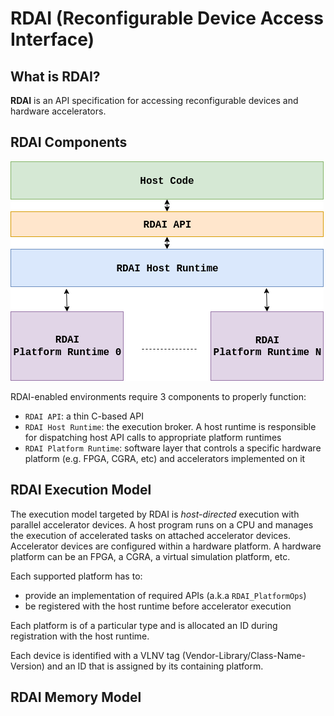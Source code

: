 # RDAI (Reconfigurable Device Access Interface)
## What is RDAI?

**RDAI** is an API specification for accessing reconfigurable devices and hardware accelerators.

## RDAI Components

<div style='float: center'>
    <img src="doc/images/RDAI_System.png"></img>
</div>

RDAI-enabled environments require 3 components to properly function:
- `RDAI API`: a thin C-based API
- `RDAI Host Runtime`: the execution broker. A host runtime is responsible for dispatching host API calls to appropriate platform runtimes
- `RDAI Platform Runtime`: software layer that controls a specific hardware platform (e.g. FPGA, CGRA, etc) and accelerators implemented on it

## RDAI Execution Model
The execution model targeted by RDAI is *host-directed* execution with parallel accelerator devices.
A host program runs on a CPU and manages the execution of accelerated tasks on attached accelerator devices.
Accelerator devices are configured within a hardware platform. A hardware platform can be an FPGA, a CGRA, a virtual simulation platform, etc.

Each supported platform has to:
- provide an implementation of required APIs (a.k.a `RDAI_PlatformOps`)
- be registered with the host runtime before accelerator execution

Each platform is of a particular type and is allocated an ID during registration with the host runtime.

Each device is identified with a VLNV tag (Vendor-Library/Class-Name-Version) and an ID that is assigned by its containing platform.

## RDAI Memory Model

